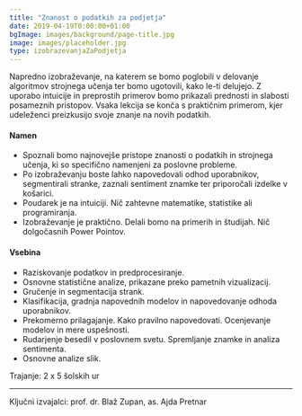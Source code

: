 ```yaml
---
title: "Znanost o podatkih za podjetja"
date: 2019-04-19T0:00:00+01:00
bgImage: images/background/page-title.jpg
image: images/placeholder.jpg
type: izobrazevanjaZaPodjetja
---
```


Napredno izobraževanje, na katerem se bomo poglobili v delovanje algoritmov strojnega učenja ter
bomo ugotovili, kako le-ti delujejo. Z uporabo intuicije in preprostih primerov bomo prikazali prednosti
in slabosti posameznih pristopov. Vsaka lekcija se konča s praktičnim primerom, kjer udeleženci
preizkusijo svoje znanje na novih podatkih.

#### Namen
- Spoznali bomo najnovejše pristope znanosti o podatkih in strojnega učenja, ki so specifično namenjeni za poslovne probleme.
- Po izobraževanju boste lahko napovedovali odhod uporabnikov, segmentirali stranke, zaznali sentiment znamke ter priporočali izdelke v košarici.
- Poudarek je na intuiciji. Nič zahtevne matematike, statistike ali programiranja.
- Izobraževanje je praktično. Delali bomo na primerih in študijah. Nič dolgočasnih Power Pointov. 

#### Vsebina
- Raziskovanje podatkov in predprocesiranje.
- Osnovne statistične analize, prikazane preko pametnih vizualizacij.
- Gručenje in segmentacija strank.
- Klasifikacija, gradnja napovednih modelov in napovedovanje odhoda uporabnikov.
- Prekomerno prilagajanje. Kako pravilno napovedovati. Ocenjevanje modelov in mere uspešnosti.
- Rudarjenje besedil v poslovnem svetu. Spremljanje znamke in analiza sentimenta.
- Osnovne analize slik.

Trajanje: 2 x 5 šolskih ur

---

Ključni izvajalci: prof. dr. Blaž Zupan, as. Ajda Pretnar
